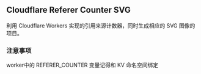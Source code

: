 ## Cloudflare Referer Counter SVG

利用 Cloudflare Workers 实现的引用来源计数器，同时生成相应的 SVG 图像的项目。

### 注意事项
worker中的 REFERER_COUNTER 变量记得和 KV 命名空间绑定
